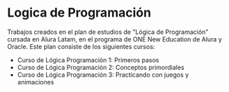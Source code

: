 # Logica  de Programación
Trabajos creados en el plan de estudios de "Lógica de Programación" cursada en Alura Latam, en el programa de ONE New Education de Alura y Oracle.
Este plan consiste de los siguientes cursos:

* Curso de Lógica Programación 1: Primeros pasos
* Curso de Lógica Programación 2: Conceptos primordiales
* Curso de Lógica Programación 3: Practicando con juegos y animaciones
